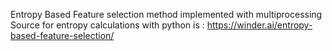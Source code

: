 Entropy Based Feature selection method implemented with multiprocessing
Source for entropy calculations with python is : https://winder.ai/entropy-based-feature-selection/
